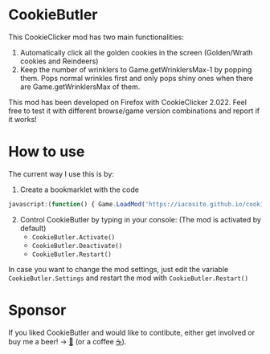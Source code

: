 # CookieButler
This CookieClicker mod has two main functionalities:
1. Automatically click all the golden cookies in the screen (Golden/Wrath cookies and Reindeers)
2. Keep the number of wrinklers to Game.getWrinklersMax-1 by popping them. Pops normal wrinkles first and only pops shiny ones when there are Game.getWrinklersMax of them.

This mod has been developed on Firefox with CookieClicker 2.022. Feel free to test it with different browse/game version combinations and report if it works!

# How to use
The current way I use this is by:
1. Create a bookmarklet with the code 

```javascript
javascript:(function() { Game.LoadMod('https://iacosite.github.io/cookie_butler/CookieButler.js'); }());
```

2. Control CookieButler by typing in your console: (The mod is activated by default)
    * `CookieButler.Activate()`
    * `CookieButler.Deactivate()`
    * `CookieButler.Restart()` 

In case you want to change the mod settings, just edit the variable `CookieButler.Settings` and restart the mod with `CookieButler.Restart()` 

# Sponsor
If you liked CookieButler and would like to contibute, either get involved or buy me a beer! -> [:beer:](https://www.paypal.me/iacosite/10USD) (or a coffee [:coffee:](https://www.paypal.me/iacosite/5USD)).
